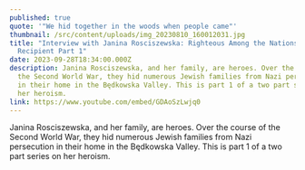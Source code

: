 ```yaml
---
published: true
quote: '"We hid together in the woods when people came"'
thumbnail: /src/content/uploads/img_20230810_160012031.jpg
title: "Interview with Janina Rosciszewska: Righteous Among the Nations Medal
  Recipient Part 1"
date: 2023-09-28T18:34:00.000Z
description: Janina Rosciszewska, and her family, are heroes. Over the course of
  the Second World War, they hid numerous Jewish families from Nazi persecution
  in their home in the Będkowska Valley. This is part 1 of a two part series on
  her heroism.
link: https://www.youtube.com/embed/GDAoSzLwjq0
---
```

Janina Rosciszewska, and her family, are heroes. Over the course of the Second World War, they hid numerous Jewish families from Nazi persecution in their home in the Będkowska Valley. This is part 1 of a two part series on her heroism.
